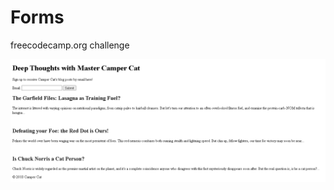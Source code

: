 # Forms
freecodecamp.org challenge

<img src="https://github.com/kali-r3i5/forms/blob/main/forms.png" alt="forms"/>
